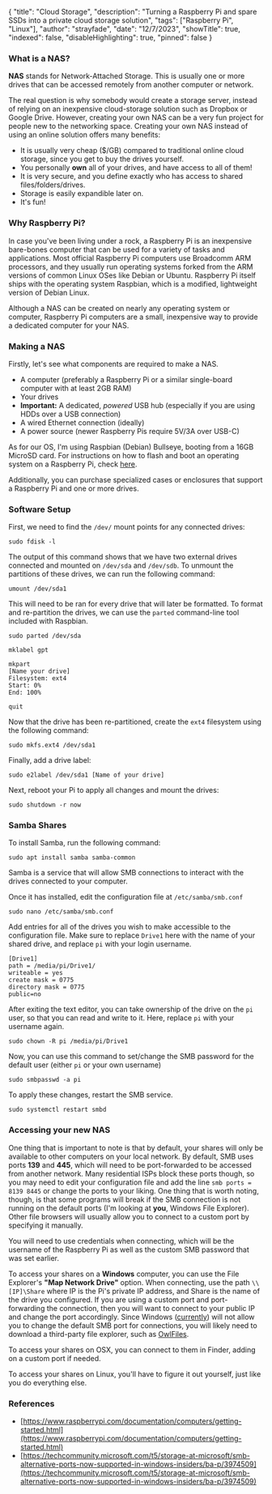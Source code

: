 {
"title": "Cloud Storage",
"description": "Turning a Raspberry Pi and spare SSDs into a private cloud storage solution",
"tags": ["Raspberry Pi", "Linux"],
"author": "strayfade",
"date": "12/7/2023",
"showTitle": true,
"indexed": false,
"disableHighlighting": true,
"pinned": false
}

### What is a NAS?

**NAS** stands for Network-Attached Storage. This is usually one or more drives that can be accessed remotely from another computer or network.

The real question is why somebody would create a storage server, instead of relying on an inexpensive cloud-storage solution such as Dropbox or Google Drive. However, creating your own NAS can be a very fun project for people new to the networking space. Creating your own NAS instead of using an online solution offers many benefits:

-   It is usually very cheap ($/GB) compared to traditional online cloud storage, since you get to buy the drives yourself.
-   You personally **own** all of your drives, and have access to all of them!
-   It is very secure, and you define exactly who has access to shared files/folders/drives.
-   Storage is easily expandible later on.
-   It's fun!

### Why Raspberry Pi?

In case you've been living under a rock, a Raspberry Pi is an inexpensive bare-bones computer that can be used for a variety of tasks and applications. Most official Raspberry Pi computers use Broadcomm ARM processors, and they usually run operating systems forked from the ARM versions of common Linux OSes like Debian or Ubuntu. Raspberry Pi itself ships with the operating system Raspbian, which is a modified, lightweight version of Debian Linux.

Although a NAS can be created on nearly any operating system or computer, Raspberry Pi computers are a small, inexpensive way to provide a dedicated computer for your NAS.

### Making a NAS

Firstly, let's see what components are required to make a NAS.

-   A computer (preferably a Raspberry Pi or a similar single-board computer with at least 2GB RAM)
-   Your drives
-   **Important:** A dedicated, _powered_ USB hub (especially if you are using HDDs over a USB connection)
-   A wired Ethernet connection (ideally)
-   A power source (newer Raspberry Pis require 5V/3A over USB-C)

As for our OS, I'm using Raspbian (Debian) Bullseye, booting from a 16GB MicroSD card. For instructions on how to flash and boot an operating system on a Raspberry Pi, check [here](https://www.raspberrypi.com/documentation/computers/getting-started.html).

Additionally, you can purchase specialized cases or enclosures that support a Raspberry Pi and one or more drives.

### Software Setup

First, we need to find the `/dev/` mount points for any connected drives:

    sudo fdisk -l

The output of this command shows that we have two external drives connected and mounted on `/dev/sda` and `/dev/sdb`. To unmount the partitions of these drives, we can run the following command:

    umount /dev/sda1

This will need to be ran for every drive that will later be formatted. To format and re-partition the drives, we can use the `parted` command-line tool included with Raspbian.

    sudo parted /dev/sda

    mklabel gpt

    mkpart
    [Name your drive]
    Filesystem: ext4
    Start: 0%
    End: 100%

    quit

Now that the drive has been re-partitioned, create the `ext4` filesystem using the following command:

    sudo mkfs.ext4 /dev/sda1

Finally, add a drive label:

    sudo e2label /dev/sda1 [Name of your drive]

Next, reboot your Pi to apply all changes and mount the drives:

    sudo shutdown -r now

### Samba Shares

To install Samba, run the following command:

    sudo apt install samba samba-common

Samba is a service that will allow SMB connections to interact with the drives connected to your computer.

Once it has installed, edit the configuration file at `/etc/samba/smb.conf`

    sudo nano /etc/samba/smb.conf

Add entries for all of the drives you wish to make accessible to the configuration file. Make sure to replace `Drive1` here with the name of your shared drive, and replace `pi` with your login username.

    [Drive1]
    path = /media/pi/Drive1/
    writeable = yes
    create mask = 0775
    directory mask = 0775
    public=no

After exiting the text editor, you can take ownership of the drive on the `pi` user, so that you can read and write to it. Here, replace `pi` with your username again.

    sudo chown -R pi /media/pi/Drive1

Now, you can use this command to set/change the SMB password for the default user (either `pi` or your own username)

    sudo smbpasswd -a pi

To apply these changes, restart the SMB service.

    sudo systemctl restart smbd

### Accessing your new NAS

One thing that is important to note is that by default, your shares will only be available to other computers on your local network. By default, SMB uses ports **139** and **445**, which will need to be port-forwarded to be accessed from another network. Many residential ISPs block these ports though, so you may need to edit your configuration file and add the line `smb ports = 8139 8445` or change the ports to your liking. One thing that is worth noting, though, is that some programs will break if the SMB connection is not running on the default ports (I'm looking at **you**, Windows File Explorer). Other file browsers will usually allow you to connect to a custom port by specifying it manually.

You will need to use credentials when connecting, which will be the username of the Raspberry Pi as well as the custom SMB password that was set earlier.

To access your shares on a **Windows** computer, you can use the File Explorer's **"Map Network Drive"** option. When connecting, use the path `\\[IP]\Share` where IP is the Pi's private IP address, and Share is the name of the drive you configured. If you are using a custom port and port-forwarding the connection, then you will want to connect to your public IP and change the port accordingly. Since Windows ([currently](https://techcommunity.microsoft.com/t5/storage-at-microsoft/smb-alternative-ports-now-supported-in-windows-insiders/ba-p/3974509)) will not allow you to change the default SMB port for connections, you will likely need to download a third-party file explorer, such as [OwlFiles](https://www.skyjos.com/owlfiles/).

To access your shares on OSX, you can connect to them in Finder, adding on a custom port if needed.

To access your shares on Linux, you'll have to figure it out yourself, just like you do everything else.

### References

-   [https://www.raspberrypi.com/documentation/computers/getting-started.html](https://www.raspberrypi.com/documentation/computers/getting-started.html)
-   [https://techcommunity.microsoft.com/t5/storage-at-microsoft/smb-alternative-ports-now-supported-in-windows-insiders/ba-p/3974509](https://techcommunity.microsoft.com/t5/storage-at-microsoft/smb-alternative-ports-now-supported-in-windows-insiders/ba-p/3974509)
